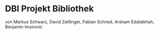 # DBI Projekt Bibliothek
von Markus Schwarz, David Zeillinger, Fabian Schned, Arsham Edalatkhah, Benjamin Imsirovic
